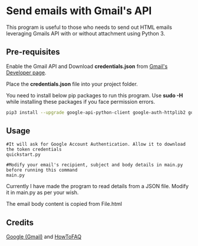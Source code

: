 # Send emails with Gmail's API

This program is useful to those who needs to send out HTML emails leveraging Gmails API with or without attachment using Python 3.

## Pre-requisites

Enable the Gmail API and Download **credentials.json** from [Gmail's Developer page](https://developers.google.com/gmail/api/quickstart/python).

Place the **credentials.json** file into your project folder.

You need to install below pip packages to run this program. Use **sudo -H** while installing these packages if you face permission errors.

```bash
pip3 install --upgrade google-api-python-client google-auth-httplib2 google-auth-oauthlib apiclient oauth2client
```

## Usage


```python3
#It will ask for Google Account Authentication. Allow it to download the token credentials
quickstart.py

#Modify your email's recipient, subject and body details in main.py before running this command
main.py
```

Currently I have made the program to read details from a JSON file. Modify it in main.py as per your wish.

The email body content is copied from File.html

## Credits
[Google (Gmail)](https://mail.google.com) and [HowToFAQ](https://youtu.be/YVgj9ngUlaY)
